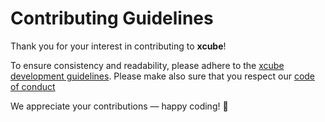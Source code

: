 # Contributing Guidelines

Thank you for your interest in contributing to **xcube**! 

To ensure consistency and readability, please adhere to 
the [xcube development guidelines](docs/source/devguide.md).
Please make also sure that you respect our [code of conduct](CODE_OF_CONDUCT.md) 

We appreciate your contributions — happy coding! 🚀

